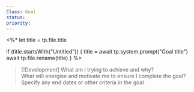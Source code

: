 ```yaml
---
Class: Goal
status: 
priority: 
---
```

<%*
let title = tp.file.title

if (title.startsWith("Untitled")) {
	title = await tp.system.prompt("Goal title")
	await tp.file.rename(title)
}
%>

>[!Development] 
What am I trying to achieve and why?  
 What will energise and motivate me to ensure I complete the goal?
 Specify any end dates or other criteria in the goal


